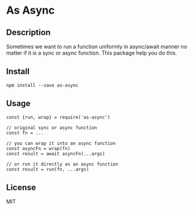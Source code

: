 # As Async

## Description

Sometimes we want to run a function uniformly in async/await manner no matter if it is a sync or async function. 
This package help you do this.

## Install

`npm install --save as-async`

## Usage

```
const {run, wrap} = require('as-async')

// original sync or async function
const fn = ... 

// you can wrap it into an async function
const asyncFn = wrap(fn)
const result = await asyncFn(...args)

// or run it directly as an async function
const result = run(fn, ...args)
```

## License

MIT
